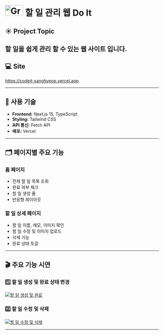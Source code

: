 # <img width="59" height="35" alt="Group 33684" src="https://github.com/user-attachments/assets/bb7c852a-eec5-4e17-8bc5-160d6c84759c" /> 할 일 관리 웹 Do It

## ☀️ Project Topic

할 일을 쉽게 관리 할 수 있는 웹 사이트 입니다.
---
## 💻 Site

https://codeit-sanghyeop.vercel.app

---


## 🔧 사용 기술

- **Frontend:** Next.js 15, TypeScript
- **Styling:** Tailwind CSS
- **API 통신:** Fetch API
- **배포:** Vercel

---


## 🗂 페이지별 주요 기능

### 홈 페이지
- 전체 할 일 목록 조회
- 완료 여부 체크
- 할 일 생성 폼
- 반응형 레이아웃

### 할 일 상세 페이지
- 할 일 이름, 메모, 이미지 확인
- 할 일 수정 및 이미지 업로드
- 삭제 기능
- 완료 상태 토글
---


## 🎬 주요 기능 시연

### 1️⃣ 할 일 생성 및 완료 상태 변경
[![할 일 생성 및 완료](https://github.com/user-attachments/assets/c776a433-c2c9-4520-9868-d29750c20ccb)](https://github.com/user-attachments/assets/c776a433-c2c9-4520-9868-d29750c20ccb)

### 2️⃣ 할 일 수정 및 삭제
[![할 일 수정 및 삭제](https://github.com/user-attachments/assets/d16fc5ab-09c2-4690-9868-14ea7de9dec8)](https://github.com/user-attachments/assets/d16fc5ab-09c2-4690-9868-14ea7de9dec8)

---

